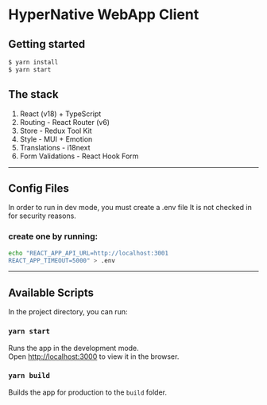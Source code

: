 # HyperNative WebApp Client

## Getting started

```sh
$ yarn install
$ yarn start
```

## The stack
1. React (v18) + TypeScript
2. Routing - React Router (v6)
3. Store - Redux Tool Kit
4. Style - MUI + Emotion
5. Translations - i18next
6. Form Validations - React Hook Form

---
 
## Config Files
In order to run in dev mode, you must create a .env file
It is not checked in for security reasons.
 
### create one by running:
```bash
echo "REACT_APP_API_URL=http://localhost:3001
REACT_APP_TIMEOUT=5000" > .env
```

---

## Available Scripts

In the project directory, you can run:

### `yarn start`

Runs the app in the development mode.<br />
Open [http://localhost:3000](http://localhost:3000) to view it in the browser.


### `yarn build`

Builds the app for production to the `build` folder.<br />


